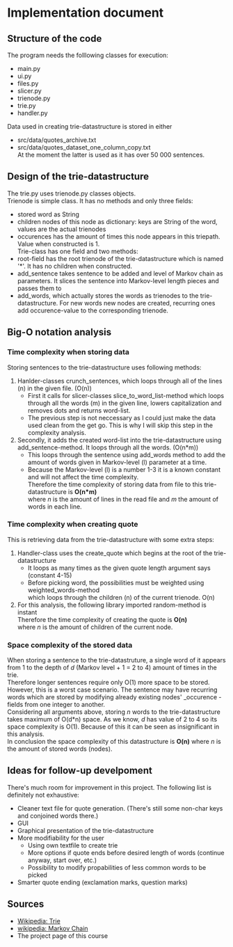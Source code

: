 # Implementation document

## Structure of the code
The program needs the folllowing classes for execution:
* main.py
* ui.py
* files.py
* slicer.py
* trienode.py
* trie.py
* handler.py 

Data used in creating trie-datastructure is stored in either 
* src/data/quotes_archive.txt 
* src/data/quotes_dataset_one_column_copy.txt \
At the moment the latter is used as it has over 50 000 sentences.

## Design of the trie-datastructure

The trie.py uses trienode.py classes objects. \
Trienode is simple class. It has no methods and only three fields:
* stored word as String
* children nodes of this node as dictionary: keys are String of the word, values are the actual trienodes
* occurences has the amount of times this node appears in this triepath. Value when constructed is 1. \
Trie-class has one field and two methods:
* root-field has the root trienode of the trie-datastructure which is named '\*'. It has no children when constructed.
* add_sentence takes sentence to be added and level of Markov chain as parameters. It slices the sentence into Markov-level length pieces and passes them to
* add_words, which actually stores the words as trienodes to the trie-datastructure. For new words new nodes are created, recurring ones add occurence-value to the corresponding trienode. 

## Big-O notation analysis

### Time complexity when storing data

Storing sentences to the trie-datastructure uses following methods:
1. Hanlder-classes crunch_sentences, which loops through all of the lines (n) in the given file. (O(n))
    * First it calls for slicer-classes slice_to_word_list-method which loops through all the words (m) in the given line, lowers capitalization and removes dots and returns word-list.
    * The previous step is not neccessary as I could just make the data used clean from the get go. This is why I will skip this step in the complexity analysis.
2. Secondly, it adds the created word-list into the trie-datastructure using add_sentence-method. It loops through all the words. (O(n\*m))
    * This loops through the sentence using add_words method to add the amount of words given in Markov-level (l) parameter at a time.
    * Because the Markov-level (l) is a number 1-3 it is a known constant and will not affect the time complexity. \
Therefore the time complexity of storing data from file to this trie-datastructure is **O(n\*m)** \
where *n* is the amount of lines in the read file and *m* the amount of words in each line. 

### Time complexity when creating quote

This is retrieving data from the trie-datastructure with some extra steps:
1. Handler-class uses the create_quote which begins at the root of the trie-datastructure
    * It loops as many times as the given quote length argument says (constant 4-15)
    * Before picking word, the possibilities must be weighted using weighted_words-method \
     which loops through the children (n) of the current trienode. O(n)
2. For this analysis, the following library imported random-method is instant \
Therefore the time complexity of creating the quote is **O(n)** \
where *n* is the amount of children of the current node. 

### Space complexity of the stored data

When storing a sentence to the trie-datastruture, a single word of it appears from 1 to the depth of *d* (Markov level + 1 = 2 to 4) amount of times in the trie. \
Therefore longer sentences require only O(1) more space to be stored. However, this is a worst case scenario. The sentence may have recurring words which are stored by modifying already existing nodes' \_occurence -fields from one integer to another. \
Considering all arguments above, storing *n* words to the trie-datastructure takes maximum of O(d\*n) space. As we know, *d* has value of 2 to 4 so its space complexity is O(1). Because of this it can be seen as insignificant in this analysis. \
In conclusion the space complexity of this datastructure is **O(n)** where *n* is the amount of stored words (nodes). 

## Ideas for follow-up develpoment

There's much room for improvement in this project. The following list is definitely not exhaustive:
* Cleaner text file for quote generation. (There's still some non-char keys and conjoined words there.)
* GUI
* Graphical presentation of the trie-datastructure
* More modifiability for the user
    * Using own textfile to create trie
    * More options if quote ends before desired length of words (continue anyway, start over, etc.)
    * Possibility to modify propabilities of less common words to be picked
* Smarter quote ending (exclamation marks, question marks)

## Sources
* [Wikipedia: Trie](https://en.wikipedia.org/wiki/Trie)
* [wikipedia: Markov Chain](https://en.wikipedia.org/wiki/Markov_chain)
* The project page of this course

